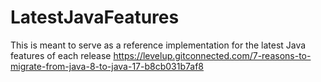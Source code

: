# LatestJavaFeatures
This is meant to serve as a reference implementation for the latest Java features of each release
https://levelup.gitconnected.com/7-reasons-to-migrate-from-java-8-to-java-17-b8cb031b7af8
